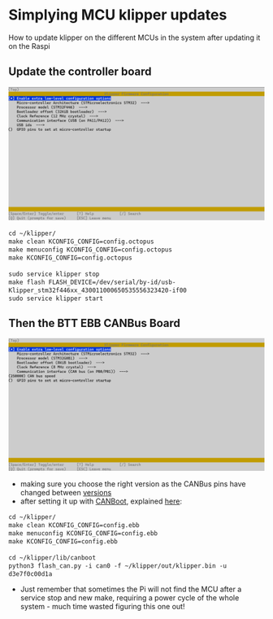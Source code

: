 # Simplying MCU klipper updates
How to update klipper on the different MCUs in the system after updating it on the Raspi

## Update the controller board
<img src="/images/KlipperSetup-Octopus.png" width="800">

```
cd ~/klipper/
make clean KCONFIG_CONFIG=config.octopus
make menuconfig KCONFIG_CONFIG=config.octopus
make KCONFIG_CONFIG=config.octopus

sudo service klipper stop
make flash FLASH_DEVICE=/dev/serial/by-id/usb-Klipper_stm32f446xx_430011000650535556323420-if00
sudo service klipper start
```
## Then the BTT EBB CANBus Board 
<img src="/images/KlipperSetup-EBB36.png" width="800">

- making sure you choose the right version as the CANBus pins have changed between [versions](https://github.com/bigtreetech/EBB)
- after setting it up with [CANBoot](https://github.com/Arksine/CanBoot), explained [here](https://www.youtube.com/watch?v=_FELCN8CbWA):
```
cd ~/klipper/
make clean KCONFIG_CONFIG=config.ebb
make menuconfig KCONFIG_CONFIG=config.ebb
make KCONFIG_CONFIG=config.ebb
  
cd ~/klipper/lib/canboot
python3 flash_can.py -i can0 -f ~/klipper/out/klipper.bin -u d3e7f0c00d1a
```
- Just remember that sometimes the Pi will not find the MCU after a service stop and new make, requiring a power cycle of the whole system - much time wasted figuring this one out!
